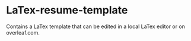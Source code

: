 # LaTex-resume-template
Contains a LaTex template that can be edited in a local LaTex editor or on overleaf.com.
